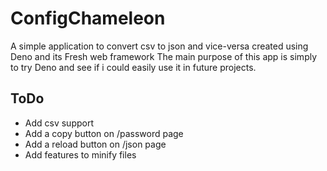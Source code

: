 # ConfigChameleon

A simple application to convert csv to json and vice-versa created using Deno
and its Fresh web framework The main purpose of this app is simply to try Deno
and see if i could easily use it in future projects.

## ToDo

- Add csv support
- Add a copy button on /password page
- Add a reload button on /json page
- Add features to minify files
